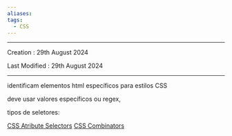 ```yaml
---
aliases: 
tags:
  - CSS
---
```

---
Creation : 29th August 2024

Last Modified : 29th August 2024

---

identificam elementos html específicos para estilos CSS

deve usar valores específicos ou regex, 

tipos de seletores:

[CSS Atribute Selectors](CSS%20Atribute%20Selectors.md)
[CSS Combinators](CSS%20Combinators.md)

